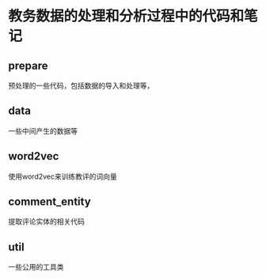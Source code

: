 # 教务数据的处理和分析过程中的代码和笔记
## prepare
预处理的一些代码，包括数据的导入和处理等，
## data
一些中间产生的数据等
## word2vec
使用word2vec来训练教评的词向量
## comment_entity
提取评论实体的相关代码

## util
一些公用的工具类